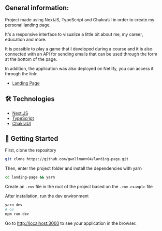 ## General information:

Project made using NextJS, TypeScript and ChakraUI in order to create my personal landing page.

It's a responsive interface to visualize a little bit about me, my career, education and more.

It is possible to play a game that I developed during a course and it is also connected with an API for sending emails that can be used through the form at the bottom of the page.

In addition, the application was also deployed on Netlify, you can access it through the link:

- [Landing Page](https://gwollmann.netlify.app/)

## 🛠 Technologies

- [Next.JS](https://nextjs.org/)
- [TypeScript](https://www.typescriptlang.org/)
- [ChakraUI](https://chakra-ui.com/)

## 🚀 Getting Started

First, clone the repository

```bash
git clone https://github.com/gwollmann04/landing-page.git
```

Then, enter the project folder and install the dependencies with yarn

```bash
cd landing-page && yarn
```

Create an `.env` file in the root of the project based on the `.env-example` file

After installation, run the dev environment

```bash
yarn dev
# ou
npm run dev
```

Go to [http://localhost:3000](http://localhost:3000) to see your application in the browser.
